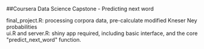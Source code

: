##Coursera Data Science Capstone - Predicting next word

final_project.R: processing corpora data, pre-calculate modified Kneser Ney probabilities  
ui.R and server.R: shiny app required, including basic interface, and the core "predict_next_word" function. 
